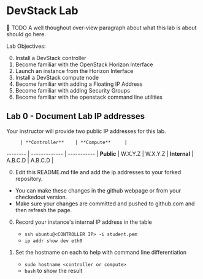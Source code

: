 # DevStack Lab

:red_circle: TODO A well thoughout over-view paragraph about what this lab is about should go here.

Lab Objectives:

  0. Install a DevStack controller
  0. Become familiar with the OpenStack Horizon Interface
  0. Launch an instance from the Horizon Interface
  0. Install a DevStack compute node
  0. Become familiar with adding a Floating IP Address
  0. Become familiar with adding Security Groups
  0. Become familiar with the openstack command line utilities

## Lab 0 - Document Lab IP addresses
 
Your instructor will provide two public IP addresses for this lab. 

         | **Controller**    | **Compute**     |
-------- | ------------- | ----------- |
**Public**   | W.X.Y.Z       | W.X.Y.Z     |
**Internal** | A.B.C.D       | A.B.C.D     |

0. Edit this README.md file and add the ip addresses to your forked repository.
  * You can make these changes in the github webpage or from your checkedout version.
  * Make sure your changes are committed and pushed to github.com and then refresh the page.

0. Record your instance's internal IP address in the table
  
   * `ssh ubuntu@<CONTROLLER IP> -i student.pem` 
   * `ip addr show dev eth0`

0. Set the hostname on each to help with command line differentiation

   * `sudo hostname <controller or compute>`
   * `bash` to show the result 

